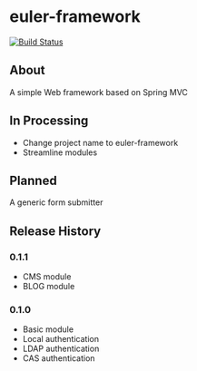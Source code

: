 # euler-framework
[![Build Status](http://jenkins.cfrost.net/view/euler-framework/job/euler-framework-latest-jdk7/badge/icon)](http://jenkins.cfrost.net/view/euler-framework/job/euler-framework-latest-jdk7/)

## About
A simple Web framework based on Spring MVC

## In Processing
* Change project name to euler-framework
* Streamline modules

## Planned
A generic form submitter

## Release History
### 0.1.1
* CMS module
* BLOG module

### 0.1.0
* Basic module
* Local authentication
* LDAP authentication
* CAS authentication

